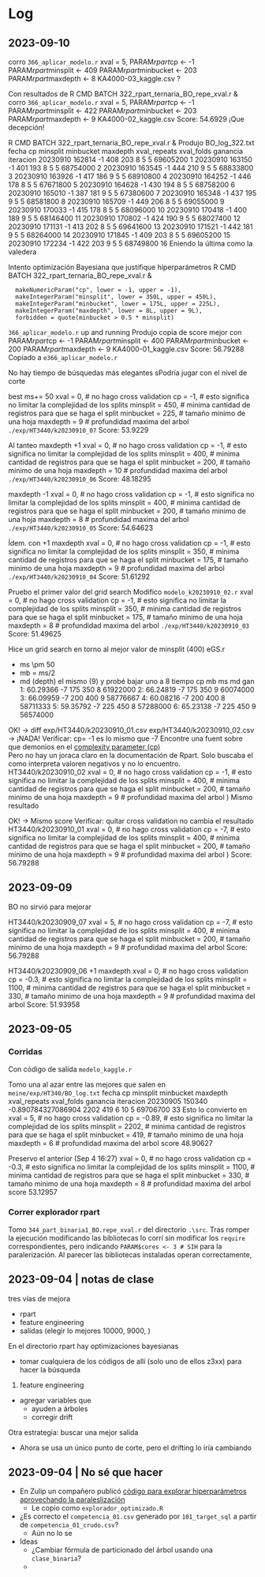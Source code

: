 # Log


## 2023-09-10

corro `366_aplicar_modelo.r`
        xval = 5,
PARAM$rpart$cp <- -1
PARAM$rpart$minsplit <- 409 
PARAM$rpart$minbucket <- 203
PARAM$rpart$maxdepth <- 8
KA4000-03_kaggle.csv
?


Con resultados de 
R CMD BATCH 322_rpart_ternaria_BO_repe_xval.r &
corro `366_aplicar_modelo.r`
        xval = 5,
PARAM$rpart$cp <- -1
PARAM$rpart$minsplit <- 422 
PARAM$rpart$minbucket <- 203
PARAM$rpart$maxdepth <- 9
KA4000-02_kaggle.csv
Score: 54.6929
¡Que decepción!


R CMD BATCH 322_rpart_ternaria_BO_repe_xval.r &
Produjo BO_log_322.txt
fecha	cp	minsplit	minbucket	maxdepth	xval_repeats	xval_folds	ganancia	iteracion
20230910 162814	-1	408	203	8	5	5	69605200	1
20230910 163150	-1	401	193	8	5	5	68754000	2
20230910 163545	-1	444	210	9	5	5	68833800	3
20230910 163926	-1	417	186	9	5	5	68910800	4
20230910 164252	-1	446	178	8	5	5	67671800	5
20230910 164628	-1	430	194	8	5	5	68758200	6
20230910 165010	-1	387	181	9	5	5	67380600	7
20230910 165348	-1	437	195	9	5	5	68581800	8
20230910 165709	-1	449	206	8	5	5	69055000	9
20230910 170033	-1	415	178	8	5	5	68096000	10
20230910 170418	-1	400	189	9	5	5	68146400	11
20230910 170802	-1	424	190	9	5	5	68027400	12
20230910 171131	-1	413	202	8	5	5	69641600	13
20230910 171521	-1	442	181	9	5	5	68264000	14
20230910 171845	-1	409	203	8	5	5	69605200	15
20230910 172234	-1	422	203	9	5	5	68749800	16
Eniendo la última como la valedera



Intento optimización Bayesiana que justifique hiperparámetros
R CMD BATCH 322_rpart_ternaria_BO_repe_xval.r &
```
  makeNumericParam("cp", lower = -1, upper = -1),
  makeIntegerParam("minsplit", lower = 350L, upper = 450L),
  makeIntegerParam("minbucket", lower = 175L, upper = 225L),
  makeIntegerParam("maxdepth", lower = 8L, upper = 9L),
  forbidden = quote(minbucket > 0.5 * minsplit)
```

`366_aplicar_modelo.r` up and running
Produjo copia de score mejor con 
PARAM$rpart$cp <- -1
PARAM$rpart$minsplit <- 400 
PARAM$rpart$minbucket <- 200
PARAM$rpart$maxdepth <- 9
KA4000-01_kaggle.csv
Score: 56.79288
Copiado a `e366_aplicar_modelo.r`


No hay tiempo de búsquedas más elegantes
sPodría jugar con el nivel de corte


best ms+= 50
  xval = 0, # no hago cross validation
  cp = -1, # esto significa no limitar la complejidad de los splits
  minsplit = 450, # minima cantidad de registros para que se haga el split
  minbucket = 225, # tamaño minimo de una hoja
  maxdepth = 9 # profundidad maxima del arbol
`./exp/HT3440/k20230910_07`
Score: 53.9229


Al tanteo maxdepth +1
  xval = 0, # no hago cross validation
  cp = -1, # esto significa no limitar la complejidad de los splits
  minsplit = 400, # minima cantidad de registros para que se haga el split
  minbucket = 200, # tamaño minimo de una hoja
  maxdepth = 10 # profundidad maxima del arbol
`./exp/HT3440/k20230910_06`
Score: 48.18295

maxdepth -1
  xval = 0, # no hago cross validation
  cp = -1, # esto significa no limitar la complejidad de los splits
  minsplit = 400, # minima cantidad de registros para que se haga el split
  minbucket = 200, # tamaño minimo de una hoja
  maxdepth = 8 # profundidad maxima del arbol
`./exp/HT3440/k20230910_05`
Score: 54.64623


Ídem. con +1 maxdepth
  xval = 0, # no hago cross validation
  cp = -1, # esto significa no limitar la complejidad de los splits
  minsplit = 350, # minima cantidad de registros para que se haga el split
  minbucket = 175, # tamaño minimo de una hoja
  maxdepth = 9 # profundidad maxima del arbol
`./exp/HT3440/k20230910_04`
Score: 51.61292

Pruebo el primer valor del grid search
Modifico `modelo_k20230910_02.r`
  xval = 0, # no hago cross validation
  cp = -1, # esto significa no limitar la complejidad de los splits
  minsplit = 350, # minima cantidad de registros para que se haga el split
  minbucket = 175, # tamaño minimo de una hoja
  maxdepth = 8 # profundidad maxima del arbol
`./exp/HT3440/k20230910_03`
Score: 51.49625


Hice un grid search en torno al mejor valor de minsplit (400)
eGS.r
- ms \pm 50
- mb = ms/2
- md (depth) el mismo (9) y probé bajar uno a 8
     tiempo cp  mb  ms md      gan
1: 60.29366 -7 175 350  8 61922000
2: 66.24819 -7 175 350  9 60074000
3: 66.09959 -7 200 400  9 58776667
4: 60.08216 -7 200 400  8 58711333
5: 59.35792 -7 225 450  8 57288000
6: 65.23138 -7 225 450  9 56574000


OK! -> diff exp/HT3440/k20230910_01.csv exp/HT3440/k20230910_02.csv -> ¡NADA!
Verificar: cp= -1 es lo mismo que -7
Encontre una fuent sobre que demonios en el [complexity parameter (cp)](https://cran.r-project.org/web/packages/rpart/vignettes/longintro.pdf)  
Pero no hay un joraca claro en la documentación de Rpart.
Solo buscaba el como interpreta valoren negativos y no lo encuentro.
HT3440/k20230910_02
  xval = 0, # no hago cross validation
  cp = -1, # esto significa no limitar la complejidad de los splits
  minsplit = 400, # minima cantidad de registros para que se haga el split
  minbucket = 200, # tamaño minimo de una hoja
  maxdepth = 9 # profundidad maxima del arbol
)
Mismo resultado


OK!  -> Mismo score
Verificar: quitar cross validation no cambia el resultado
HT3440/k20230910_01
  xval = 0, # no hago cross validation
  cp = -7, # esto significa no limitar la complejidad de los splits
  minsplit = 400, # minima cantidad de registros para que se haga el split
  minbucket = 200, # tamaño minimo de una hoja
  maxdepth = 9 # profundidad maxima del arbol
)
Score: 56.79288


## 2023-09-09
BO no sirvió para mejorar


HT3440/k20230909_07
  xval = 5, # no hago cross validation
  cp = -7, # esto significa no limitar la complejidad de los splits
  minsplit = 400, # minima cantidad de registros para que se haga el split
  minbucket = 200, # tamaño minimo de una hoja
  maxdepth = 9 # profundidad maxima del arbol
Score: 56.79288

HT3440/k20230909_06
+1 maxdepth
  xval = 0, # no hago cross validation
  cp = -0.3, # esto significa no limitar la complejidad de los splits
  minsplit = 1100, # minima cantidad de registros para que se haga el split
  minbucket = 330, # tamaño minimo de una hoja
  maxdepth = 9 # profundidad maxima del arbol
Score: 51.93958





## 2023-09-05
### Corridas
Con código de salida
`modelo_kaggle.r`

Tomo una al azar entre las mejores que salen en `meine/exp/HT340/BO_log.txt`
fecha	cp	minsplit	minbucket	maxdepth	xval_repeats	xval_folds	ganancia	iteracion
20230905 150340	-0.890784327086904	2202	419	6	10	5	69706700	33
Esto lo convierto en
  xval = 5, # no hago cross validation
  cp = -0.89, # esto significa no limitar la complejidad de los splits
  minsplit = 2202, # minima cantidad de registros para que se haga el split
  minbucket = 419, # tamaño minimo de una hoja
  maxdepth = 6 # profundidad maxima del arbol
score   48.90627
 
Preservo el anterior (Sep  4 16:27)
  xval = 0, # no hago cross validation
  cp = -0.3, # esto significa no limitar la complejidad de los splits
  minsplit = 1100, # minima cantidad de registros para que se haga el split
  minbucket = 330, # tamaño minimo de una hoja
  maxdepth = 8 # profundidad maxima del arbol
score   53.12957


### Correr explorador rpart
Tomo `344_part_binaria1_BO.repe_xval.r` del directorio `.\src`.
Tras romper la ejecución modificando las bibliotecas lo corrí sin modificar los `require` correspondientes, pero indicando 
`PARAM$cores <- 3 # SIH`
para la paralerización.
Al parecer las bibliotecas instaladas operan correctamente,


## 2023-09-04 | notas de clase
tres vías de mejora
- rpart
- feature engineering
- salidas (elegir lo mejores 10000, 9000, )


En el directorio rpart hay optimizaciones bayesianas
- tomar cualquiera de los códigos de allí (solo uno de ellos z3xx) para hacer la búsqueda 

1. feature engineering
- agregar variables que
    - ayuden a árboles 
    - corregir drift

Otra estrategia: buscar una mejor salida
- Ahora se usa un único punto de corte, pero el drifting lo iría cambiando




## 2023-09-04 | No sé que hacer
- En Zulip un compañero publicó [código para explorar hiperparámetros aprovechando la paraleslización](https://dmeyf2023.zulip.rebelare.com/#narrow/stream/401-Code/topic/z202.20-.20Multinucleo)
    - Le copio como `explorador_optimizado.R`
- ¿Es correcto el `competencia_01.csv` generado por `101_target_sql` a partir de  `competencia_01_crudo.csv`?
    - Aún no lo se
- Ideas
    - ¿Cambiar fórmula de particionado del árbol usando una `clase_binaria`?
    - 

